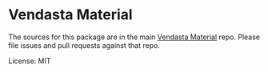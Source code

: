 Vendasta Material
=======

The sources for this package are in the main [Vendasta Material](https://github.com/vendasta/material2) repo. Please file issues and pull requests against that repo.

License: MIT